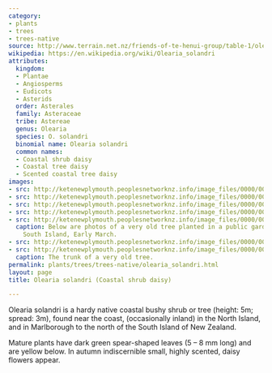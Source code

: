 ```yaml
---
category:
- plants
- trees
- trees-native
source: http://www.terrain.net.nz/friends-of-te-henui-group/table-1/olearia-solandri-coastal-shrub-daisy.html
wikipedia: https://en.wikipedia.org/wiki/Olearia_solandri
attributes:
  kingdom:
  - Plantae
  - Angiosperms
  - Eudicots
  - Asterids
  order: Asterales
  family: Asteraceae
  tribe: Astereae
  genus: Olearia
  species: O. solandri
  binomial name: Olearia solandri
  common names:
  - Coastal shrub daisy
  - Coastal tree daisy
  - Scented coastal tree daisy
images:
- src: http://ketenewplymouth.peoplesnetworknz.info/image_files/0000/0011/7533/1-Olearia_solandri.JPG
- src: http://ketenewplymouth.peoplesnetworknz.info/image_files/0000/0007/4779/Olearia_solandri-001.JPG
- src: http://ketenewplymouth.peoplesnetworknz.info/image_files/0000/0011/7548/1-Olearia_solandri-004.JPG
- src: http://ketenewplymouth.peoplesnetworknz.info/image_files/0000/0007/4784/Olearia_solandri.JPG
- src: http://ketenewplymouth.peoplesnetworknz.info/image_files/0000/0007/4804/Olearia_solandri__Coastal_shrub_daisy-007.JPG
  caption: Below are photos of a very old tree planted in a public garden in Reefton,
    South Island, Early March.
- src: http://ketenewplymouth.peoplesnetworknz.info/image_files/0000/0007/4809/Olearia_solandri__Coastal_shrub_daisy-005.JPG
- src: http://ketenewplymouth.peoplesnetworknz.info/image_files/0000/0007/4814/Olearia_solandri__Coastal_shrub_daisy-001.JPG
  caption: The trunk of a very old tree.
permalink: plants/trees/trees-native/olearia_solandri.html
layout: page
title: Olearia solandri (Coastal shrub daisy)

---
```

Olearia solandri is a hardy native coastal bushy shrub or tree (height: 5m; spread: 3m),  found near the coast, (occasionally inland) in the North Island, and in Marlborough to the north of the South Island of New Zealand.

Mature plants have dark green spear-shaped leaves (5 – 8 mm long) and are yellow below.
In autumn indiscernible small, highly scented, daisy flowers appear.
